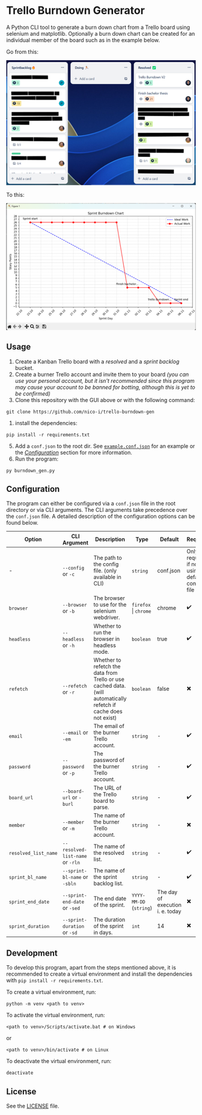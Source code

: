 # Trello Burndown Generator

A Python CLI tool to generate a burn down chart from a Trello board using selenium and matplotlib. Optionally a burn down chart can be created for an individual member of the board such as in the example below.

Go from this:

![Trello Board](./docs/board-example.png)

To this:

![Burndown Chart](./docs/chart-example.png)

## Usage

1. Create a Kanban Trello board with a *resolved* and a *sprint backlog* bucket.
2. Create a burner Trello account and invite them to your board *(you can use your personal account, but it isn't recommended since this program may cause your account to be banned for botting, although this is yet to be confirmed)*
3. Clone this repository with the GUI above or with the following command:

```shell
git clone https://github.com/nico-i/trello-burndown-gen
```

1. install the dependencies:

```shell
pip install -r requirements.txt
```

5. Add a `conf.json` to the root dir. See [`example.conf.json`](./example.conf.json) for an example or the [*Configuration*](#configuration) section for more information.
6. Run the program:

```shell
py burndown_gen.py
```

## Configuration

The program can either be configured via a `conf.json` file in the root directory or via CLI arguments. The CLI arguments take precedence over the `conf.json` file. A detailed description of the configuration options can be found below.

| Option               | CLI Argument                     | Description                                                                                                      | Type                    | Default                          | Required                                             |
| -------------------- | -------------------------------- | ---------------------------------------------------------------------------------------------------------------- | ----------------------- | -------------------------------- | ---------------------------------------------------- |
| -                    | `--config` or `-c`               | The path to the config file. (only available in CLI)                                                             | `string`                | conf.json                        | Only required if not using default config file path. |
| `browser`            | `--browser` or `-b`              | The browser to use for the selenium webdriver.                                                                   | `firefox` \| `chrome`   | chrome                           | ✔️                                                    |
| `headless`           | `--headless` or `-h`             | Whether to run the browser in headless mode.                                                                     | `boolean`               | true                             | ✔️                                                    |
| `refetch`            | `--refetch` or `-r`              | Whether to refetch the data from Trello or use cached data. (will automatically refetch if cache does not exist) | `boolean`               | false                            | ✖️                                                    |
| `email`              | `--email` or `-em`               | The email of the burner Trello account.                                                                          | `string`                | -                                | ✔️                                                    |
| `password`           | `--password` or `-p`             | The password of the burner Trello account.                                                                       | `string`                | -                                | ✔️                                                    |
| `board_url`          | `--board-url` or `-burl`         | The URL of the Trello board to parse.                                                                            | `string`                | -                                | ✔️                                                    |
| `member`             | `--member` or `-m`               | The name of the burner Trello account.                                                                           | `string`                | -                                | ✖️                                                    |
| `resolved_list_name` | `--resolved-list-name` or `-rln` | The name of the resolved list.                                                                                   | `string`                | -                                | ✔️                                                    |
| `sprint_bl_name`     | `--sprint-bl-name` or `-sbln`    | The name of the sprint backlog list.                                                                             | `string`                | -                                | ✔️                                                    |
| `sprint_end_date`    | `--sprint-end-date` or `-sed`    | The end date of the sprint.                                                                                      | `YYYY-MM-DD` (`string`) | The day of execution i. e. today | ✖️                                                    |
| `sprint_duration`    | `--sprint-duration` or `-sd`     | The duration of the sprint in days.                                                                              | `int`                   | 14                               | ✖️                                                    |

## Development

To develop this program, apart from the steps mentioned above, it is recommended to create a virtual environment and install the dependencies with `pip install -r requirements.txt`.

To create a virtual environment, run:

```shell
python -m venv <path to venv>
```

To activate the virtual environment, run:

```shell
<path to venv>/Scripts/activate.bat # on Windows
```

or

```shell
<path to venv>/bin/activate # on Linux
```

To deactivate the virtual environment, run:

```shell
deactivate
```

## License

See the [LICENSE](LICENSE) file.
